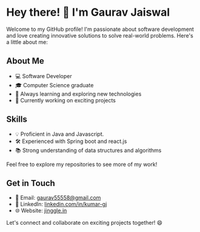 # Hey there! 👋 I'm Gaurav Jaiswal

Welcome to my GitHub profile! I'm passionate about software development and love creating innovative solutions to solve real-world problems. Here's a little about me:

## About Me
- 💻 Software Developer
- 🎓 Computer Science graduate
- 🌱 Always learning and exploring new technologies
- 🔭 Currently working on exciting projects

## Skills
- 💡 Proficient in Java and Javascript.
- 🛠️ Experienced with Spring boot and react.js 
- 📚 Strong understanding of data structures and algorithms


Feel free to explore my repositories to see more of my work!

## Get in Touch
- 📧 Email: [gaurav55558@gmail.com](mailto:gaurav55558@gmail.com)
- 💼 LinkedIn: [linkedin.com/in/kumar-gj](https://www.linkedin.com/in/kumar-gj/)
- 🌐 Website: [jinggle.in](https://jinggle.in)

Let's connect and collaborate on exciting projects together! 😄
